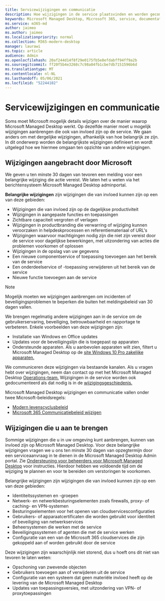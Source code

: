 ```yaml
---
title: Servicewijzigingen en communicatie
description: Hoe wijzigingen in de service plaatsvinden en worden gecommuniceerd
keywords: Microsoft Managed Desktop, Microsoft 365, service, documentatie
ms.service: m365-md
author: jaimeo
ms.author: jaimeo
ms.localizationpriority: normal
ms.collection: M365-modern-desktop
manager: laurawi
ms.topic: article
audience: Admin
ms.openlocfilehash: 20af244d14f8f29e0175fb5e8efdabff94ff9a2b
ms.sourcegitcommit: ff20f5b4e3268c7c98a84fb1cbe7db7151596b6d
ms.translationtype: MT
ms.contentlocale: nl-NL
ms.lasthandoff: 05/06/2021
ms.locfileid: "52244102"
---
```

# <a name="service-changes-and-communication"></a>Servicewijzigingen en communicatie

Soms moet Microsoft mogelijk details wijzigen over de manier waarop Microsoft Managed Desktop werkt. Op dezelfde manier moet u mogelijk wijzigingen aanbrengen die ook van invloed zijn op de service. We gaan anders om met dergelijke wijzigingen, afhankelijk van hoe belangrijk ze zijn. In dit onderwerp worden de belangrijkste wijzigingen definieert en wordt uitgelegd hoe we hiermee omgaan ten opzichte van andere wijzigingen.



## <a name="changes-made-by-microsoft"></a>Wijzigingen aangebracht door Microsoft

We geven u ten minste 30 dagen van tevoren een melding voor een belangrijke wijziging die actie vereist. We laten het u weten via het berichtensysteem Microsoft Managed Desktop adminportal.

**Belangrijke wijzigingen** zijn wijzigingen die van invloed kunnen zijn op een van deze gebieden:
- Wijzigingen die van invloed zijn op de dagelijkse productiviteit
- Wijzigingen in aangepaste functies en toepassingen
- Zichtbare capaciteit vergroten of verlagen
- Wijzigingen in productbranding die verwarring of wijziging kunnen veroorzaken in helpdeskprocessen en referentiemateriaal of URL's
- Wijzigingen waarvoor machtigingen nodig zijn die niet zijn vereist door de service voor dagelijkse bewerkingen, met uitzondering van acties die problemen voorkomen of oplossen
- Wijzigingen in de opslag van uw gegevens
- Een nieuwe componentservice of toepassing toevoegen aan het bereik van de service
- Een onderdeelservice of -toepassing verwijderen uit het bereik van de service
- Nieuwe functie toevoegen aan de service

> [!NOTE]
> Mogelijk moeten we wijzigingen aanbrengen om incidenten of beveiligingsproblemen te beperken die buiten het meldingsbeleid van 30 dagen vallen.

We brengen regelmatig andere wijzigingen aan in de service om de gebruikerservaring, beveiliging, betrouwbaarheid en rapportage te verbeteren. Enkele voorbeelden van deze wijzigingen zijn:

- Installatie van Windows en Office updates
- Updates voor de beveiligingslijn die is toegepast op apparaten
- Ondersteunde apparaten. Als u aanbevolen apparaten wilt zien, filtert u Microsoft Managed Desktop op de [site Windows 10 Pro zakelijke apparaten.](https://www.microsoft.com/windowsforbusiness/view-all-devices)

We communiceren deze wijzigingen via bestaande kanalen. Als u vragen hebt over wijzigingen, neem dan contact op met het Microsoft Managed Desktop [Operations-team.](../working-with-managed-desktop/admin-support.md) Wijzigingen in de service worden ook gedocumenteerd als dat nodig is in de [wijzigingsgeschiedenis.](../change-history-managed-desktop.md)

Microsoft Managed Desktop wijzigingen en communicatie vallen onder twee Microsoft-beleidsregels:
- [Modern levenscyclusbeleid](https://support.microsoft.com/help/30881/modern-lifecycle-policy)
- [Microsoft 365 Communicatiebeleid wijzigen](/office365/admin/manage/message-center)

## <a name="changes-you-make"></a>Wijzigingen die u aan te brengen

Sommige wijzigingen die u in uw omgeving kunt aanbrengen, kunnen van invloed zijn op Microsoft Managed Desktop. Voor deze belangrijke wijzigingen vragen we u ons ten minste 30 dagen van opzegtermijn door een serviceaanvraag in te dienen in de Microsoft Managed Desktop Admin portal. Zie [Ondersteuning voor beheerders voor Microsoft Managed Desktop](../working-with-managed-desktop/admin-support.md) voor instructies. Hierdoor hebben we voldoende tijd om de wijziging te plannen en voor te bereiden om verstoringen te voorkomen.

Belangrijke wijzigingen zijn wijzigingen die van invloed kunnen zijn op een van deze gebieden:

- Identiteitssystemen en -groepen
- Netwerk- en netwerkbesturingselementen zoals firewalls, proxy- of caching- en VPN-systemen
- Besturingselementen voor het openen van cloudservicesconfiguraties
- Gebruikers- of apparaatcertificaten die worden gebruikt voor identiteit of beveiliging van netwerkservices
- Beheersystemen die werken met de service
- Beveiligingssystemen of agenten die met de service werken
- Configuratie van een van de Microsoft 365 cloudservices die zijn gekoppeld aan of worden gebruikt door de service

Deze wijzigingen zijn waarschijnlijk niet storend, dus u hoeft ons dit niet van tevoren te laten weten:

- Opschoning van zwevende objecten
- Gebruikers toevoegen aan of verwijderen uit de service
- Configuratie van een systeem dat geen materiële invloed heeft op de levering van de Microsoft Managed Desktop
- Updates van toepassingsversies, met uitzondering van VPN- of proxytoepassingen
